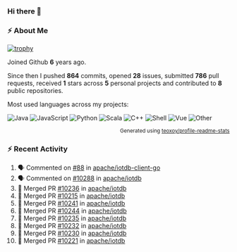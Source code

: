 ### Hi there 👋

### :zap: About Me

[![trophy](https://github-profile-trophy.vercel.app/?username=HTHou&theme=onedark)](https://github.com/ryo-ma/github-profile-trophy)
   
Joined Github **6** years ago.

Since then I pushed **864** commits, opened **28** issues, submitted **786** pull requests, received **1** stars across **5** personal projects and contributed to **8** public repositories.

Most used languages across my projects:

![Java](https://img.shields.io/static/v1?style=flat-square&label=%E2%A0%80&color=555&labelColor=%23b07219&message=Java%EF%B8%B194.4%25)
![JavaScript](https://img.shields.io/static/v1?style=flat-square&label=%E2%A0%80&color=555&labelColor=%23f1e05a&message=JavaScript%EF%B8%B11.4%25)
![Python](https://img.shields.io/static/v1?style=flat-square&label=%E2%A0%80&color=555&labelColor=%233572A5&message=Python%EF%B8%B10.7%25)
![Scala](https://img.shields.io/static/v1?style=flat-square&label=%E2%A0%80&color=555&labelColor=%23c22d40&message=Scala%EF%B8%B10.6%25)
![C++](https://img.shields.io/static/v1?style=flat-square&label=%E2%A0%80&color=555&labelColor=%23f34b7d&message=C%2B%2B%EF%B8%B10.6%25)
![Shell](https://img.shields.io/static/v1?style=flat-square&label=%E2%A0%80&color=555&labelColor=%2389e051&message=Shell%EF%B8%B10.4%25)
![Vue](https://img.shields.io/static/v1?style=flat-square&label=%E2%A0%80&color=555&labelColor=%2341b883&message=Vue%EF%B8%B10.3%25)
![Other](https://img.shields.io/static/v1?style=flat-square&label=%E2%A0%80&color=555&labelColor=%23ededed&message=Other%EF%B8%B11.2%25)

<p align="right"><sub>Generated using <a href="https://github.com/marketplace/actions/profile-readme-stats">teoxoy/profile-readme-stats</a></sub></p>


<!--![](https://github.com/HTHou/HTHou/blob/output/github-contribution-grid-snake.svg)-->

<!--![Haonan Hou's github stats](https://github-readme-stats.vercel.app/api?username=HTHou&count_private=true&show_icons=true&theme=onedark)-->

<!--![Haonan Hou's wakatime stats](https://github-readme-stats.vercel.app/api/wakatime?username=HTHou&layout=compact&theme=onedark)-->

<!--![Top Langs](https://github-readme-stats.vercel.app/api/top-langs/?username=HTHou&theme=onedark&layout=compact)-->

### :zap: Recent Activity
<!--START_SECTION:activity-->
1. 🗣 Commented on [#88](https://github.com/apache/iotdb-client-go/issues/88) in [apache/iotdb-client-go](https://github.com/apache/iotdb-client-go)
2. 🗣 Commented on [#10288](https://github.com/apache/iotdb/issues/10288) in [apache/iotdb](https://github.com/apache/iotdb)
3. 🎉 Merged PR [#10236](https://github.com/apache/iotdb/pull/10236) in [apache/iotdb](https://github.com/apache/iotdb)
4. 🎉 Merged PR [#10215](https://github.com/apache/iotdb/pull/10215) in [apache/iotdb](https://github.com/apache/iotdb)
5. 🎉 Merged PR [#10241](https://github.com/apache/iotdb/pull/10241) in [apache/iotdb](https://github.com/apache/iotdb)
6. 🎉 Merged PR [#10244](https://github.com/apache/iotdb/pull/10244) in [apache/iotdb](https://github.com/apache/iotdb)
7. 🎉 Merged PR [#10235](https://github.com/apache/iotdb/pull/10235) in [apache/iotdb](https://github.com/apache/iotdb)
8. 🎉 Merged PR [#10232](https://github.com/apache/iotdb/pull/10232) in [apache/iotdb](https://github.com/apache/iotdb)
9. 🎉 Merged PR [#10230](https://github.com/apache/iotdb/pull/10230) in [apache/iotdb](https://github.com/apache/iotdb)
10. 🎉 Merged PR [#10221](https://github.com/apache/iotdb/pull/10221) in [apache/iotdb](https://github.com/apache/iotdb)
<!--END_SECTION:activity-->

<!--
**HTHou/HTHou** is a ✨ _special_ ✨ repository because its `README.md` (this file) appears on your GitHub profile.

Here are some ideas to get you started:

- 🔭 I’m currently working on ...
- 🌱 I’m currently learning ...
- 👯 I’m looking to collaborate on ...
- 🤔 I’m looking for help with ...
- 💬 Ask me about ...
- 📫 How to reach me: ...
- 😄 Pronouns: ...
- ⚡ Fun fact: ...
-->
